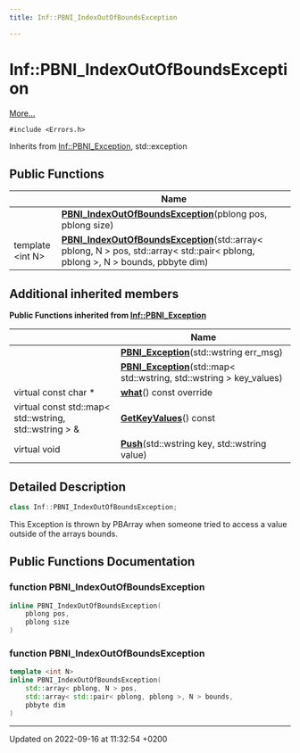 ```yaml
---
title: Inf::PBNI_IndexOutOfBoundsException

---
```


# Inf::PBNI_IndexOutOfBoundsException



 [More...](#detailed-description)


`#include <Errors.h>`

Inherits from [Inf::PBNI_Exception](/docs/doxygen/Classes/classInf_1_1PBNI__Exception.md), std::exception

## Public Functions

|                | Name           |
| -------------- | -------------- |
| | **[PBNI_IndexOutOfBoundsException](/docs/doxygen/Classes/classInf_1_1PBNI__IndexOutOfBoundsException.md#function-pbni-indexoutofboundsexception)**(pblong pos, pblong size) |
| template <int N\> <br>| **[PBNI_IndexOutOfBoundsException](/docs/doxygen/Classes/classInf_1_1PBNI__IndexOutOfBoundsException.md#function-pbni-indexoutofboundsexception)**(std::array< pblong, N > pos, std::array< std::pair< pblong, pblong >, N > bounds, pbbyte dim) |

## Additional inherited members

**Public Functions inherited from [Inf::PBNI_Exception](/docs/doxygen/Classes/classInf_1_1PBNI__Exception.md)**

|                | Name           |
| -------------- | -------------- |
| | **[PBNI_Exception](/docs/doxygen/Classes/classInf_1_1PBNI__Exception.md#function-pbni-exception)**(std::wstring err_msg) |
| | **[PBNI_Exception](/docs/doxygen/Classes/classInf_1_1PBNI__Exception.md#function-pbni-exception)**(std::map< std::wstring, std::wstring > key_values) |
| virtual const char * | **[what](/docs/doxygen/Classes/classInf_1_1PBNI__Exception.md#function-what)**() const override |
| virtual const std::map< std::wstring, std::wstring > & | **[GetKeyValues](/docs/doxygen/Classes/classInf_1_1PBNI__Exception.md#function-getkeyvalues)**() const |
| virtual void | **[Push](/docs/doxygen/Classes/classInf_1_1PBNI__Exception.md#function-push)**(std::wstring key, std::wstring value) |


## Detailed Description

```cpp
class Inf::PBNI_IndexOutOfBoundsException;
```


This Exception is thrown by PBArray when someone tried to access a value outside of the arrays bounds. 

## Public Functions Documentation

### function PBNI_IndexOutOfBoundsException

```cpp
inline PBNI_IndexOutOfBoundsException(
    pblong pos,
    pblong size
)
```


### function PBNI_IndexOutOfBoundsException

```cpp
template <int N>
inline PBNI_IndexOutOfBoundsException(
    std::array< pblong, N > pos,
    std::array< std::pair< pblong, pblong >, N > bounds,
    pbbyte dim
)
```


-------------------------------

Updated on 2022-09-16 at 11:32:54 +0200